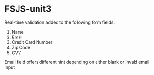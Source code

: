 # FSJS-unit3
Real-time validation added to the following form fields:
1. Name
2. Email
3. Credit Card Number
4. Zip Code
5. CVV

Email field offers different hint depending on either blank or invald email input
